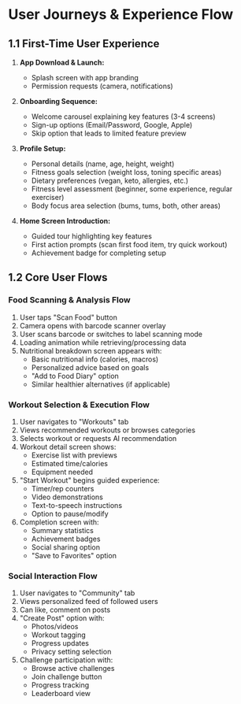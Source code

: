 # User Journeys & Experience Flow

## 1.1 First-Time User Experience
1. **App Download & Launch:**
   - Splash screen with app branding
   - Permission requests (camera, notifications)

2. **Onboarding Sequence:**
   - Welcome carousel explaining key features (3-4 screens)
   - Sign-up options (Email/Password, Google, Apple)
   - Skip option that leads to limited feature preview

3. **Profile Setup:**
   - Personal details (name, age, height, weight)
   - Fitness goals selection (weight loss, toning specific areas)
   - Dietary preferences (vegan, keto, allergies, etc.)
   - Fitness level assessment (beginner, some experience, regular exerciser)
   - Body focus area selection (bums, tums, both, other areas)

4. **Home Screen Introduction:**
   - Guided tour highlighting key features
   - First action prompts (scan first food item, try quick workout)
   - Achievement badge for completing setup

## 1.2 Core User Flows

### Food Scanning & Analysis Flow
1. User taps "Scan Food" button
2. Camera opens with barcode scanner overlay
3. User scans barcode or switches to label scanning mode
4. Loading animation while retrieving/processing data
5. Nutritional breakdown screen appears with:
   - Basic nutritional info (calories, macros)
   - Personalized advice based on goals
   - "Add to Food Diary" option
   - Similar healthier alternatives (if applicable)

### Workout Selection & Execution Flow
1. User navigates to "Workouts" tab
2. Views recommended workouts or browses categories
3. Selects workout or requests AI recommendation
4. Workout detail screen shows:
   - Exercise list with previews
   - Estimated time/calories
   - Equipment needed
5. "Start Workout" begins guided experience:
   - Timer/rep counters
   - Video demonstrations
   - Text-to-speech instructions
   - Option to pause/modify
6. Completion screen with:
   - Summary statistics
   - Achievement badges
   - Social sharing option
   - "Save to Favorites" option

### Social Interaction Flow
1. User navigates to "Community" tab
2. Views personalized feed of followed users
3. Can like, comment on posts
4. "Create Post" option with:
   - Photos/videos
   - Workout tagging
   - Progress updates
   - Privacy setting selection
5. Challenge participation with:
   - Browse active challenges
   - Join challenge button
   - Progress tracking
   - Leaderboard view